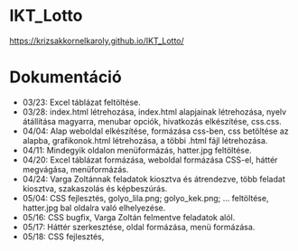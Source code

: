 # IKT_Lotto
https://krizsakkornelkaroly.github.io/IKT_Lotto/
# Dokumentáció
- 03/23: Excel táblázat feltöltése.
- 03/28: index.html létrehozása, index.html alapjainak létrehozása, nyelv átállítása magyarra,       menubar opciók, hivatkozás elkészítése, css.css.
- 04/04: Alap weboldal elkészítése, formázása css-ben, css betöltése az alapba, grafikonok.html létrehozása, a többi .html fájl létrehozása.
- 04/11: Mindegyik oldalon menüformázás, hatter.jpg feltöltése.
- 04/20: Excel táblázat formázása, weboldal formázása CSS-el, háttér megvágása, menüformázás.
- 04/24: Varga Zoltánnak feladatok kiosztva és átrendezve, több feladat kiosztva, szakaszolás és képbeszúrás.
- 05/04: CSS fejlesztés, golyo_lila.png; golyo_kek.png; ... feltöltése, hatter.jpg bal oldalra való elhelyezése.
- 05/16: CSS bugfix, Varga Zoltán felmentve feladatok alól.
- 05/17: Háttér szerkesztése, oldal formázása, menü formázása.
- 05/18: CSS fejlesztés, 